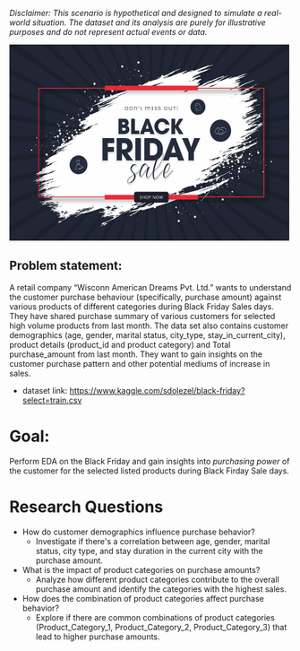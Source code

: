 *Disclaimer: This scenario is hypothetical and designed to simulate a real-world situation. The dataset and its analysis are purely for illustrative purposes and do not represent actual events or data.*

<img src = 'best-black-friday-deals.jpg' width = '500' height= '350' >

## Problem statement:
A retail company “Wisconn American Dreams Pvt. Ltd.” wants to understand the customer purchase behaviour (specifically, purchase amount) against various products of different categories during Black Friday Sales days. They have shared purchase summary of various customers for selected high volume products from last month. The data set also contains customer demographics (age, gender, marital status, city_type, stay_in_current_city), product details (product_id and product category) and Total purchase_amount from last month. They want to gain insights on the customer purchase pattern and other potential mediums of increase in sales.

- dataset link: https://www.kaggle.com/sdolezel/black-friday?select=train.csv

# Goal:
Perform EDA on the Black Friday and gain insights into *purchasing power* of the customer for the selected listed products during Black Firday Sale days.

# Research Questions
* How do customer demographics influence purchase behavior?
    * Investigate if there's a correlation between age, gender, marital status, city type, and stay duration in the current city with the purchase amount.
* What is the impact of product categories on purchase amounts?
    * Analyze how different product categories contribute to the overall purchase amount and identify the categories with the highest sales.
* How does the combination of product categories affect purchase behavior?
    * Explore if there are common combinations of product categories (Product_Category_1, Product_Category_2, Product_Category_3) that lead to higher purchase amounts.
